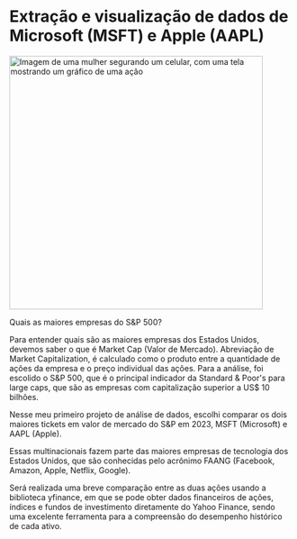 # Extração e visualização de dados de Microsoft (MSFT) e Apple (AAPL)
<img src="https://images.unsplash.com/photo-1613442301239-ea2478101ea7?q=80&w=1374&auto=format&fit=crop&ixlib=rb-4.0.3&ixid=M3wxMjA3fDB8MHxwaG90by1wYWdlfHx8fGVufDB8fHx8fA%3D%3D" alt="Imagem de uma mulher segurando um celular, com uma tela mostrando um gráfico de uma ação" width="450">
<p>Quais as maiores empresas do S&P 500?</p>
<p>Para entender quais são as maiores empresas dos Estados Unidos, devemos saber o que é Market Cap (Valor de Mercado). Abreviação de Market Capitalization, é calculado como o produto entre a quantidade de ações da empresa e o preço individual das ações. Para a análise, foi escolido o S&P 500, que é o principal indicador da Standard & Poor's para large caps, que são as empresas com capitalização superior a US$ 10 bilhões.</p> 
<p>Nesse meu primeiro projeto de análise de dados, escolhi comparar os dois maiores tickets em valor de mercado do S&P em 2023, MSFT (Microsoft) e AAPL (Apple). 
<p>Essas multinacionais fazem parte das maiores empresas de tecnologia dos Estados Unidos, que são conhecidas pelo acrônimo FAANG (Facebook, Amazon, Apple, Netflix, Google).</p> Será realizada uma breve comparação entre as duas ações usando a biblioteca yfinance, em que se pode obter dados financeiros de ações, índices e fundos de investimento diretamente do Yahoo Finance, sendo uma excelente ferramenta para a compreensão do desempenho histórico de cada ativo.</p>

